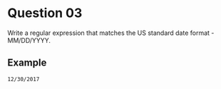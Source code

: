 # Question 03

Write a regular expression that matches the US standard date format - MM/DD/YYYY.

## Example

`12/30/2017`
